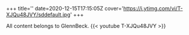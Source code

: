 +++
title=''
date=2020-12-15T17:15:05Z
cover='https://i.ytimg.com/vi/T-XJQu48JVY/sddefault.jpg'
+++

All content belongs to GlennBeck.
{{< youtube T-XJQu48JVY >}}
